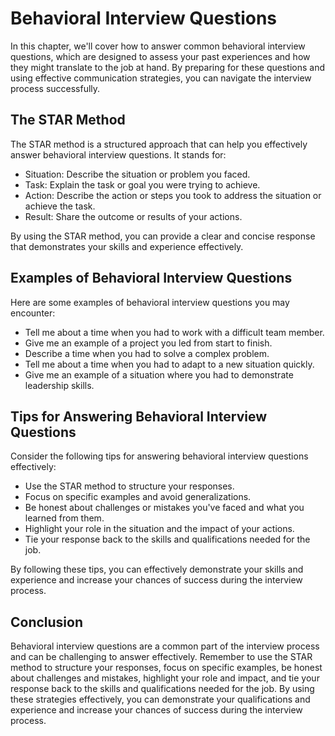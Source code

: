 Behavioral Interview Questions
===============================================================================

In this chapter, we'll cover how to answer common behavioral interview questions, which are designed to assess your past experiences and how they might translate to the job at hand. By preparing for these questions and using effective communication strategies, you can navigate the interview process successfully.

The STAR Method
---------------

The STAR method is a structured approach that can help you effectively answer behavioral interview questions. It stands for:

* Situation: Describe the situation or problem you faced.
* Task: Explain the task or goal you were trying to achieve.
* Action: Describe the action or steps you took to address the situation or achieve the task.
* Result: Share the outcome or results of your actions.

By using the STAR method, you can provide a clear and concise response that demonstrates your skills and experience effectively.

Examples of Behavioral Interview Questions
------------------------------------------

Here are some examples of behavioral interview questions you may encounter:

* Tell me about a time when you had to work with a difficult team member.
* Give me an example of a project you led from start to finish.
* Describe a time when you had to solve a complex problem.
* Tell me about a time when you had to adapt to a new situation quickly.
* Give me an example of a situation where you had to demonstrate leadership skills.

Tips for Answering Behavioral Interview Questions
-------------------------------------------------

Consider the following tips for answering behavioral interview questions effectively:

* Use the STAR method to structure your responses.
* Focus on specific examples and avoid generalizations.
* Be honest about challenges or mistakes you've faced and what you learned from them.
* Highlight your role in the situation and the impact of your actions.
* Tie your response back to the skills and qualifications needed for the job.

By following these tips, you can effectively demonstrate your skills and experience and increase your chances of success during the interview process.

Conclusion
----------

Behavioral interview questions are a common part of the interview process and can be challenging to answer effectively. Remember to use the STAR method to structure your responses, focus on specific examples, be honest about challenges and mistakes, highlight your role and impact, and tie your response back to the skills and qualifications needed for the job. By using these strategies effectively, you can demonstrate your qualifications and experience and increase your chances of success during the interview process.

